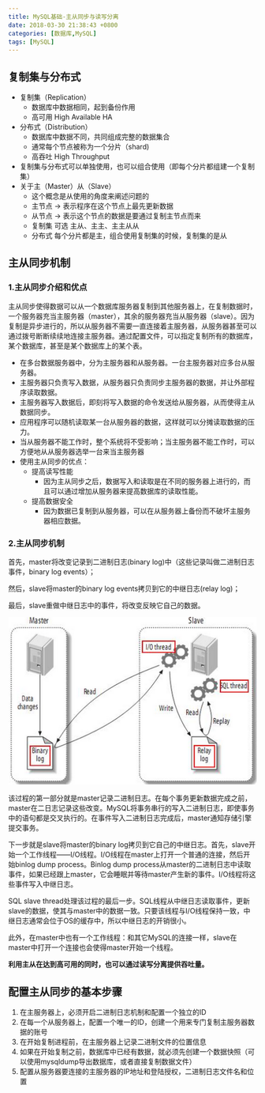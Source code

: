 ```yaml
---
title: MySQL基础-主从同步与读写分离
date: 2018-03-30 21:38:43 +0800
categories: [数据库,MySQL]
tags: [MySQL]
---
```

## 复制集与分布式

- 复制集（Replication）
    - 数据库中数据相同，起到备份作用
    - 高可用 High Available HA
- 分布式（Distribution）
    - 数据库中数据不同，共同组成完整的数据集合
    - 通常每个节点被称为一个分片（shard)
    - 高吞吐 High Throughput
- 复制集与分布式可以单独使用，也可以组合使用（即每个分片都组建一个复制集）
- 关于主（Master）从（Slave）
    - 这个概念是从使用的角度来阐述问题的
    - 主节点 -> 表示程序在这个节点上最先更新数据
    - 从节点 -> 表示这个节点的数据是要通过复制主节点而来
    - 复制集 可选 主从、主主、主主从从
    - 分布式 每个分片都是主，组合使用复制集的时候，复制集的是从

## 主从同步机制

### **1.主从同步介绍和优点**

主从同步使得数据可以从一个数据库服务器复制到其他服务器上，在复制数据时，一个服务器充当主服务器（master），其余的服务器充当从服务器（slave）。因为复制是异步进行的，所以从服务器不需要一直连接着主服务器，从服务器甚至可以通过拨号断断续续地连接主服务器。通过配置文件，可以指定复制所有的数据库，某个数据库，甚至是某个数据库上的某个表。

- 在多台数据服务器中，分为主服务器和从服务器。一台主服务器对应多台从服务器。
- 主服务器只负责写入数据，从服务器只负责同步主服务器的数据，并让外部程序读取数据。
- 主服务器写入数据后，即刻将写入数据的命令发送给从服务器，从而使得主从数据同步。
- 应用程序可以随机读取某一台从服务器的数据，这样就可以分摊读取数据的压力。
- 当从服务器不能工作时，整个系统将不受影响；当主服务器不能工作时，可以方便地从从服务器选举一台来当主服务器
- 使用主从同步的优点：
    - 提高读写性能
        - 因为主从同步之后，数据写入和读取是在不同的服务器上进行的，而且可以通过增加从服务器来提高数据库的读取性能。
    - 提高数据安全
        - 因为数据已复制到从服务器，可以在从服务器上备份而不破坏主服务器相应数据。

### **2.主从同步机制**

首先，master将改变记录到二进制日志(binary log)中（这些记录叫做二进制日志事件，binary log events）；

然后，slave将master的binary log events拷贝到它的中继日志(relay log)；

最后，slave重做中继日志中的事件，将改变反映它自己的数据。

![](/refer/MySQL主从同步原理.png)

该过程的第一部分就是master记录二进制日志。在每个事务更新数据完成之前，master在二日志记录这些改变。MySQL将事务串行的写入二进制日志，即使事务中的语句都是交叉执行的。在事件写入二进制日志完成后，master通知存储引擎提交事务。

下一步就是slave将master的binary log拷贝到它自己的中继日志。首先，slave开始一个工作线程——I/O线程。I/O线程在master上打开一个普通的连接，然后开始binlog dump process。Binlog dump process从master的二进制日志中读取事件，如果已经跟上master，它会睡眠并等待master产生新的事件。I/O线程将这些事件写入中继日志。

SQL slave thread处理该过程的最后一步。SQL线程从中继日志读取事件，更新slave的数据，使其与master中的数据一致。只要该线程与I/O线程保持一致，中继日志通常会位于OS的缓存中，所以中继日志的开销很小。

此外，在master中也有一个工作线程：和其它MySQL的连接一样，slave在master中打开一个连接也会使得master开始一个线程。

**利用主从在达到高可用的同时，也可以通过读写分离提供吞吐量。**

## 配置主从同步的基本步骤

1. 在主服务器上，必须开启二进制日志机制和配置一个独立的ID
2. 在每一个从服务器上，配置一个唯一的ID，创建一个用来专门复制主服务器数据的账号
3. 在开始复制进程前，在主服务器上记录二进制文件的位置信息
4. 如果在开始复制之前，数据库中已经有数据，就必须先创建一个数据快照（可以使用mysqldump导出数据库，或者直接复制数据文件）
5. 配置从服务器要连接的主服务器的IP地址和登陆授权，二进制日志文件名和位置